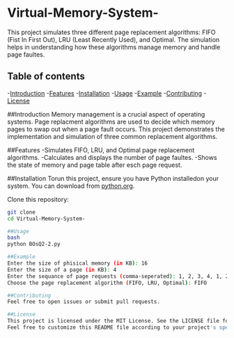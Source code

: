 # Virtual-Memory-System-
This project simulates three different page replacement algorithms: FIFO (Fist In First Out), LRU (Least Recently Used), and Optimal. The simulation helps in understanding how these algorithms manage memory and handle page faultes.

## Table of contents
-[Introduction](#introduction)
-[Features](#features)
-[Installation](#installation)
-[Usage](#usage)
-[Example](#example)
-[Contributing](#contributing)
-[License](#license)

##Introduction
Memory management is a crucial aspect of operating systems. Page replacment algorithms are used to decide which memory pages to swap out when a page fault occurs. This project demonstrates the implementation and simulation of three common replacement algorithms.

##Features
-Simulates FIFO, LRU, and Optimal page replacement algorithms.
-Calculates and displays the number of page faultes.
-Shows the state of memory and page table after esch page request.

##Installation
Torun this project, ensure you have Python installedon your system. You can download from [python.org](https://www.python.org/downloads/).

Clone this repository:
```bash
git clone
cd Virtual-Memory-System-

##Usage
bash
python BOsQ2-2.py

##Example
Enter the size of phisical memory (in KB): 16
Enter the size of a page (in KB): 4
Enter the sequance of page requests (comma-seperated): 1, 2, 3, 4, 1, 2, 5, 1, 2, 3, 4, 5
Choose the page replacement algorithm (FIFO, LRU, Optimal): FIFO

##Contributing
Feel free to open issues or submit pull requests.

##License
This project is licensed under the MIT License. See the LICENSE file for more details.
Feel free to customize this README file according to your project's specific details and requirements
